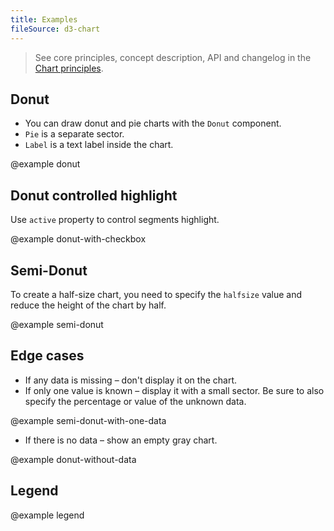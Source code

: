 ```yaml
---
title: Examples
fileSource: d3-chart
---
```


> See core principles, concept description, API and changelog in the [Chart principles](/data-display/d3-chart/).

## Donut

- You can draw donut and pie charts with the `Donut` component.
- `Pie` is a separate sector.
- `Label` is a text label inside the chart.

@example donut

## Donut controlled highlight

Use `active` property to control segments highlight.

@example donut-with-checkbox

## Semi-Donut

To create a half-size chart, you need to specify the `halfsize` value and reduce the height of the chart by half.

@example semi-donut

## Edge cases

- If any data is missing – don't display it on the chart.
- If only one value is known – display it with a small sector. Be sure to also specify the percentage or value of the unknown data.

@example semi-donut-with-one-data

- If there is no data – show an empty gray chart.

@example donut-without-data

## Legend

@example legend
